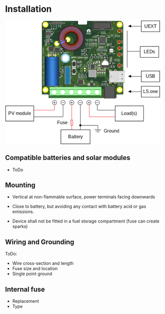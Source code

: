 # Installation

![Charge controller connection diagram](images/charge-controller-connection.png)

## Compatible batteries and solar modules

- ToDo

## Mounting

- Vertical at non-flammable surface, power terminals facing downwards

- Close to battery, but avoiding any contact with battery acid or gas emissions.

- Device shall not be fitted in a fuel storage compartment (fuse can create sparks)


## Wiring and Grounding

ToDo:

- Wire cross-section and length
- Fuse size and location
- Single point ground

## Internal fuse

- Replacement
- Type
